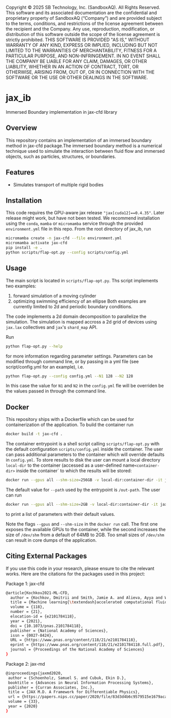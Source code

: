 Copyright © 2025 SB Technology, Inc. (SandboxAQ). All Rights Reserved.
This software and its associated documentation are the confidential and proprietary property of SandboxAQ (“Company”) and are provided subject to the terms, conditions, and restrictions of the license agreement between the recipient and the Company. Any use, reproduction, modification, or distribution of this software outside the scope of the license agreement is strictly prohibited.
THIS SOFTWARE IS PROVIDED "AS IS," WITHOUT WARRANTY OF ANY KIND, EXPRESS OR IMPLIED, INCLUDING BUT NOT LIMITED TO THE WARRANTIES OF MERCHANTABILITY, FITNESS FOR A PARTICULAR PURPOSE, AND NON-INFRINGEMENT. IN NO EVENT SHALL THE COMPANY BE LIABLE FOR ANY CLAIM, DAMAGES, OR OTHER LIABILITY, WHETHER IN AN ACTION OF CONTRACT, TORT, OR OTHERWISE, ARISING FROM, OUT OF, OR IN CONNECTION WITH THE SOFTWARE OR THE USE OR OTHER DEALINGS IN THE SOFTWARE.

# jax_ib
Immersed Boundary implementation in jax-cfd library


## Overview

This repository contains an implementation of an immersed boundary method in jax-cfd package.The immersed boundary method is a numerical technique used to simulate the interaction between fluid flow and immersed objects, such as particles, structures, or boundaries.

## Features

- Simulates transport of multiple rigid bodies

## Installation

This code requires the GPU-aware jax release `"jax[cuda12]==0.4.35"`. Later release might work, but have not been tested.
We recommend installation using the `conda`, `mamba` or `micromamba` service through the provided `environment.yml` file
in this repo. From the root directory of jax_ib, run

```bash
micromamba create -n jax-cfd --file environment.yml
micromamba activate jax-cfd
pip install -e .
python scripts/flap-opt.py --config scripts/config.yml
```

## Usage
The main script is located in `scripts/flap-opt.py`. Ths script implements two examples:
1. forward simulation of a moving cylinder
2. optimizing swimming efficiency of an ellipse
Both examples are currently limited to 2d and periodic boundary conditions.

The code implements a 2d domain decomposition to parallelize the simulation. The simulation is
mapped accross a 2d grid of devices using `jax.lax` collectives and `jax`'s `shard_map` API.

Run
```bash
python flap-opt.py --help
```
for more information regarding parameter settings. Parameters can be modified through command line,
or by passing in a yml file (see script/config.yml for an example), i.e.
```bash
python flap-opt.py --config config.yml --N1 128 --N2 128
```
In this case the value for `N1` and `N2` in the `config.yml` fle will be overriden be the values passed
in through the command line.


## Docker

This repository ships with a Dockerfile which can be used for containerization of the application.
To build the container run
```bash
docker build -t jax-cfd .
```

The container entrypoint is a shell script calling `scripts/flap-opt.py` with the default
configuration `scripts/config.yml` inside the container. The user can pass additional parameters
to the container which will override defaults in `config.yml`. To store results to disk the user
can mount a local directory `local-dir` to the container (accessed as a user-defined name`<container-dir>`
inside the container` to which the results will be stored:
```bash
docker run --gpus all --shm-size=256GB -v local-dir:container-dir -it jax-cfd --path container-dir --N1 128 --N2 128 # more parameters can be passed
```
The default value for `--path` used by the entrypoint is `/out-path`.
The user can run
```bash
docker run --gpus all --shm-size=2GB -v local-dir:container-dir -it jax-cfd --help
```
to print a list of parameters with their default values.

Note the flags `--gpus` and `--shm-size` in the `docker run` call. The first one exposes the available GPUs to the container, while
the second increases the size of `/dev/shm` from a default of 64MB to 2GB. Too small sizes of `/dev/shm` can result in core dumps
of the application.


## Citing External Packages
If you use this code in your research, please ensure to cite the relevant works. Here are the citations for the packages used in this project:

Package 1: jax-cfd
```bash
@article{Kochkov2021-ML-CFD,
  author = {Kochkov, Dmitrii and Smith, Jamie A. and Alieva, Ayya and Wang, Qing and Brenner, Michael P. and Hoyer, Stephan},
  title = {Machine learning{\textendash}accelerated computational fluid dynamics},
  volume = {118},
  number = {21},
  elocation-id = {e2101784118},
  year = {2021},
  doi = {10.1073/pnas.2101784118},
  publisher = {National Academy of Sciences},
  issn = {0027-8424},
  URL = {https://www.pnas.org/content/118/21/e2101784118},
  eprint = {https://www.pnas.org/content/118/21/e2101784118.full.pdf},
  journal = {Proceedings of the National Academy of Sciences}
}
```
Package 2: jax-md
```bash
@inproceedings{jaxmd2020,
 author = {Schoenholz, Samuel S. and Cubuk, Ekin D.},
 booktitle = {Advances in Neural Information Processing Systems},
 publisher = {Curran Associates, Inc.},
 title = {JAX M.D. A Framework for Differentiable Physics},
 url = {https://papers.nips.cc/paper/2020/file/83d3d4b6c9579515e1679aca8cbc8033-Paper.pdf},
 volume = {33},
 year = {2020}
}
```



